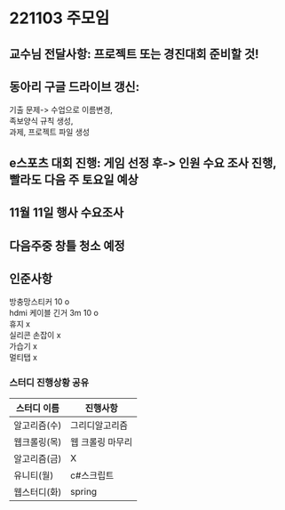 # 221103 주모임


## 교수님 전달사항: 프로젝트 또는 경진대회 준비할 것!

## 동아리 구글 드라이브 갱신: 
기출 문제-> 수업으로 이름변경,   
족보양식 규칙 생성,  
과제, 프로젝트 파일 생성  

## e스포츠 대회 진행: 게임 선정 후-> 인원 수요 조사 진행, 빨라도 다음 주 토요일 예상

## 11월 11일 행사 수요조사

## 다음주중 창틀 청소 예정

## 인준사항
방충망스티커 10  o  
hdmi 케이블 긴거 3m 10  o  
휴지 x  
실리콘 손잡이 x  
가습기 x  
멀티탭 x  

### 스터디 진행상황 공유
| 스터디 이름    | 진행사항      |
|-----------|------------|
| 알고리즘(수) | 그리디알고리즘 |
| 웹크롤링(목) | 웹 크롤링 마무리  |
| 알고리즘(금) | X     |
| 유니티(월) | c#스크립트  |
| 웹스터디(화) | spring  |


